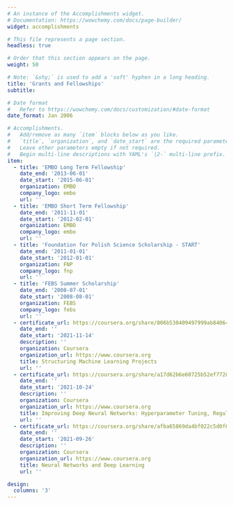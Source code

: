```yaml
---
# An instance of the Accomplishments widget.
# Documentation: https://wowchemy.com/docs/page-builder/
widget: accomplishments

# This file represents a page section.
headless: true

# Order that this section appears on the page.
weight: 50

# Note: `&shy;` is used to add a 'soft' hyphen in a long heading.
title: 'Grants and Fellowships'
subtitle:

# Date format
#   Refer to https://wowchemy.com/docs/customization/#date-format
date_format: Jan 2006

# Accomplishments.
#   Add/remove as many `item` blocks below as you like.
#   `title`, `organization`, and `date_start` are the required parameters.
#   Leave other parameters empty if not required.
#   Begin multi-line descriptions with YAML's `|2-` multi-line prefix.
item:
  - title: 'EMBO Long Term Fellowship'
    date_end: '2013-06-01'
    date_start: '2015-06-01'
    organization: EMBO
    company_logo: embo
    url: ''    
  - title: 'EMBO Short Term Fellowship'
    date_end: '2011-11-01'
    date_start: '2012-02-01'
    organization: EMBO
    company_logo: embo
    url: ''    
  - title: 'Foundation for Polish Science Scholarship - START'
    date_end: '2011-01-01'
    date_start: '2012-01-01'
    organization: FNP
    company_logo: fnp
    url: ''
  - title: 'FEBS Summer Scholarship'
    date_end: '2008-07-01'
    date_start: '2008-08-01'
    organization: FEBS
    company_logo: febs
    url: ''
  - certificate_url: https://coursera.org/share/806b530409497999ab8406424eb994d5
    date_end: ''
    date_start: '2021-11-14'
    description: ''
    organization: Coursera
    organization_url: https://www.coursera.org
    title: Structuring Machine Learning Projects
    url: ''
  - certificate_url: https://coursera.org/share/a17d62b6e60725b52ef772815e2804f3
    date_end: ''
    date_start: '2021-10-24'
    description: ''
    organization: Coursera
    organization_url: https://www.coursera.org
    title: Improving Deep Neural Networks: Hyperparameter Tuning, Regularization and Optimization
    url: ''
  - certificate_url: https://coursera.org/share/afba65869da4bf022c5d0f61d4276eb5
    date_end: ''
    date_start: '2021-09-26'
    description: ''
    organization: Coursera
    organization_url: https://www.coursera.org
    title: Neural Networks and Deep Learning
    url: ''

design:
  columns: '3'
---
```

